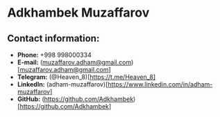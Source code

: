 # Adkhambek Muzaffarov

## Contact information:

-   **Phone:** +998 998000334
-   **E-mail:** (muzaffarov.adham@gmail.com)[muzaffarov.adham@gmail.com]
-   **Telegram:** (@Heaven_8)[https://t.me/Heaven_8]
-   **LinkedIn:** (adham-muzaffarov)[https://www.linkedin.com/in/adham-muzaffarov]
-   **GitHub:** (https://github.com/Adkhambek)[https://github.com/Adkhambek]
